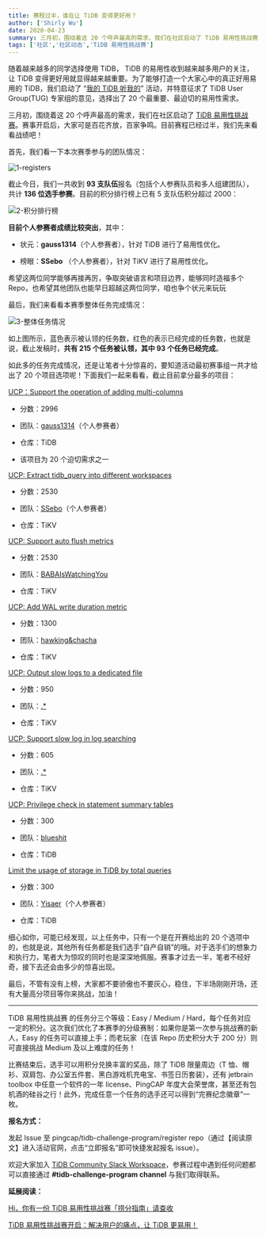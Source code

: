 ```yaml
---
title: 赛程过半，谁在让 TiDB 变得更好用？
author: ['Shirly Wu']
date: 2020-04-23
summary: 三月初，围绕着这 20 个呼声最高的需求，我们在社区启动了 TiDB 易用性挑战赛。赛事开启后，大家可是百花齐放，百家争鸣。目前赛程已经过半，我们先来看看战绩吧！
tags: ['社区','社区动态','TiDB 易用性挑战赛']
---
```

随着越来越多的同学选择使用 TiDB， TiDB 的易用性收到越来越多用户的关注，让 TiDB 变得更好用就显得越来越重要。为了能够打造一个大家心中的真正好用易用的 TiDB，我们启动了 “[我的 TiDB 听我的](https://asktug.com/t/topic/2156)” 活动，并特意征求了 TiDB User Group(TUG) 专家组的意见，选择出了 20 个最重要、最迫切的易用性需求。

三月初，围绕着这 20 个呼声最高的需求，我们在社区启动了 [TiDB 易用性挑战赛](https://pingcap.com/blog-cn/TiDB-usability-challenge-program/)。赛事开启后，大家可是百花齐放，百家争鸣。目前赛程已经过半，我们先来看看战绩吧！

首先，我们看一下本次赛季参与的团队情况：

![1-registers](https://download.pingcap.com/images/blog/tidb-usability-challenge-program-midterm/1-registers.png)

截止今日，我们一共收到 **93 支队伍**报名（包括个人参赛队员和多人组建团队），共计 **136 位选手参赛**。目前的积分排行榜上已有 5 支队伍积分超过 2000：

![2-积分排行榜](https://download.pingcap.com/images/blog/tidb-usability-challenge-program-midterm/2-积分排行榜.png)

**目前个人参赛者成绩比较突出**，其中：

* 状元：**gauss1314**（个人参赛者），针对 TiDB 进行了易用性优化。

* 榜眼：**SSebo** （个人参赛者），针对 TiKV 进行了易用性优化。

希望这两位同学能够再接再厉，争取突破语言和项目边界，能够同时造福多个 Repo，也希望其他团队也能早日超越这两位同学，咱也争个状元来玩玩

最后，我们来看看本赛季整体任务完成情况：

![3-整体任务情况](https://download.pingcap.com/images/blog/tidb-usability-challenge-program-midterm/3-整体任务情况.jpeg)

如上图所示，蓝色表示被认领的任务数，红色的表示已经完成的任务数，也就是说，截止发稿时，**共有 215 个任务被认领，其中 93 个任务已经完成**。

如此多的任务完成情况，还是让笔者十分惊喜的，要知道活动最初赛事组一共才给出了 20 个项目选项呢！下面我们一起来看看，截止目前拿分最多的项目：

[UCP：Support the operation of adding multi-columns](https://github.com/pingcap/tidb/issues/5092)

* 分数：2996

* 团队：[gauss1314](https://github.com/gauss1314)（个人参赛者）

* 仓库：TiDB

* 该项目为 20 个迫切需求之一

[UCP: Extract tidb_query into different workspaces](https://github.com/tikv/tikv/issues/5706)

* 分数：2530

* 团队：[SSebo](https://github.com/SSebo)（个人参赛者）

* 仓库：TiKV

[UCP: Support auto flush metrics](https://github.com/tikv/tikv/issues/7062)

* 分数：2530

* 团队：[BABAIsWatchingYou](https://github.com/tidb-challenge-program/register/issues/15)

* 仓库：TiKV

[UCP: Add WAL write duration metric](https://github.com/tikv/tikv/issues/6541)

* 分数：1300

* 团队：[hawking&chacha](https://github.com/tidb-challenge-program/register/issues/31)

* 仓库：TiKV

[UCP: Output slow logs to a dedicated file](https://github.com/tikv/tikv/issues/6735)

* 分数：950

* 团队：[.*](https://github.com/tidb-challenge-program/register/issues/7)

* 仓库：TiKV

[UCP: Support slow log in log searching](https://github.com/tikv/tikv/issues/7069)

* 分数：605

* 团队：[.*](https://github.com/tidb-challenge-program/register/issues/7)

* 仓库：TiKV

[UCP: Privilege check in statement summary tables](https://github.com/pingcap/tidb/issues/14889)

* 分数：300

* 团队：[blueshit](https://github.com/tidb-challenge-program/register/issues/45)

* 仓库：TiDB

[Limit the usage of storage in TiDB by total queries](https://github.com/pingcap/tidb/issues/13983)

* 分数：300

* 团队：[Yisaer](https://github.com/Yisaer)（个人参赛者）

* 仓库：TiDB

细心如你，可能已经发现，以上任务中，只有一个是在开赛给出的 20 个选项中的，也就是说，其他所有任务都是我们选手“自产自销”的哦。对于选手们的想象力和执行力，笔者大为惊叹的同时也是深深地佩服。赛事才过去一半，笔者不经好奇，接下去还会由多少的惊喜出现。

最后，不管有没有上榜，大家都不要骄傲也不要灰心，稳住，下半场刚刚开场，还有大量高分项目等你来挑战，加油！

---

TiDB 易用性挑战赛 的任务分三个等级：Easy / Medium / Hard，每个任务对应一定的积分。这次我们优化了本赛季的分级赛制：如果你是第一次参与挑战赛的新人，Easy 的任务可以直接上手；而老玩家（在该 Repo 历史积分大于 200 分）则可直接挑战 Medium 及以上难度的任务！

比赛结束后，选手可以用积分兑换丰富的奖品，除了 TiDB 限量周边（T 恤、帽衫、双肩包、办公室五件套、黑白游戏机充电宝、书签日历套装），还有 jetbrain toolbox 中任意一个软件的一年 license、PingCAP 年度大会荣誉席，甚至还有包机酒的硅谷之行！此外，完成任意一个任务的选手还可以得到“完赛纪念徽章”一枚。

**报名方式：**

发起 Issue 至 pingcap/tidb-challenge-program/register repo（通过【阅读原文】进入活动官网，点击“立即报名”即可快捷发起报名 issue）。

欢迎大家加入 [TiDB Community Slack Workspace](https://tidbcommunity.slack.com/join/shared_invite/enQtNzc0MzI4ODExMDc4LWYwYmIzMjZkYzJiNDUxMmZlN2FiMGJkZjAyMzQ5NGU0NGY0NzI3NTYwMjAyNGQ1N2I2ZjAxNzc1OGUwYWM0NzE)，参赛过程中遇到任何问题都可以直接通过 **#tidb-challenge-program channel** 与我们取得联系。

**延展阅读：**

[Hi，你有一份 TiDB 易用性挑战赛「捞分指南」请查收](https://pingcap.com/blog-cn/tidb-usability-challenge-program-guide/)

[TiDB 易用性挑战赛开启：解决用户的痛点，让 TiDB 更易用！](https://pingcap.com/blog-cn/TiDB-usability-challenge-program/)